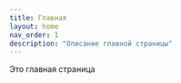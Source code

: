 ```yaml
---
title: Главная
layout: home
nav_order: 1
description: "Описание главной страницы"
---
```


Это главная страница
